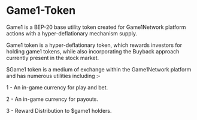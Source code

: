 # Game1-Token
Game1 is a BEP-20 base utility token created for Game1Network platform actions with a hyper-deflationary mechanism supply.

Game1 token is a hyper-deflationary token, which rewards investors for holding game1 tokens, while also incorporating the Buyback approach currently present in the stock market.

$Game1 token is a medium of exchange within the Game1Network platform and has numerous utilities including :-

1 - An in-game currency for play and bet.

2 - An in-game currency for payouts.

3 - Reward Distribution to $game1 holders.
